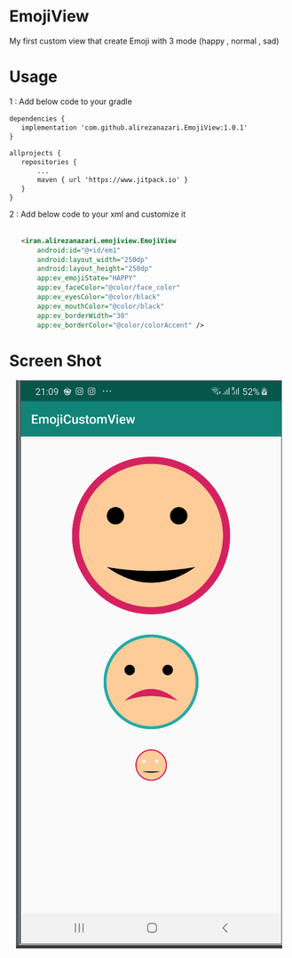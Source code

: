# EmojiView
 My first custom view that create Emoji with 3 mode (happy , normal , sad)
 
 # Usage 
 
 1 : Add below code to your gradle
 
 ```
dependencies {
    implementation 'com.github.alirezanazari.EmojiView:1.0.1'
}
 ```
 
 ```
allprojects {
	repositories {
		...
		maven { url 'https://www.jitpack.io' }
	}
}
 ```
 
 2 : Add below code to your xml and customize it
 
 ```xml

    <iran.alirezanazari.emojiview.EmojiView
        android:id="@+id/em1"
        android:layout_width="250dp"
        android:layout_height="250dp"
        app:ev_emojiState="HAPPY" 
        app:ev_faceColor="@color/face_color"
        app:ev_eyesColor="@color/black"
        app:ev_mouthColor="@color/black"
        app:ev_borderWidth="30"
        app:ev_borderColor="@color/colorAccent" />

```

# Screen Shot

<p align="center">
<img src="Screen Shot 2019-05-03 at 9.17.21 PM.png"/>  
</p>
